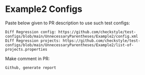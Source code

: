 # Example2 Configs
Paste below given to PR description to use such test configs:
```
Diff Regression config: https://github.com/checkstyle/test-configs/blob/main/UnnecessaryParentheses/Example2/config.xml
Diff Regression projects: https://github.com/checkstyle/test-configs/blob/main/UnnecessaryParentheses/Example2/list-of-projects.properties
```
Make comment in PR:
```
Github, generate report
```

